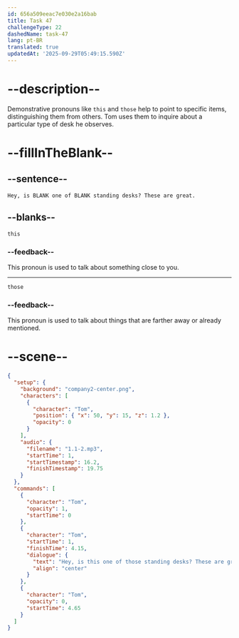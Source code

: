 ```yaml
---
id: 656a509eeac7e030e2a16bab
title: Task 47
challengeType: 22
dashedName: task-47
lang: pt-BR
translated: true
updatedAt: '2025-09-29T05:49:15.590Z'
---
```


<!--
AUDIO REFERENCE:
Tom: Hey, is this one of those standing desks? These are great.
-->

# --description--

Demonstrative pronouns like `this` and `those` help to point to specific items, distinguishing them from others. Tom uses them to inquire about a particular type of desk he observes.

# --fillInTheBlank--

## --sentence--

`Hey, is BLANK one of BLANK standing desks? These are great.`

## --blanks--

`this`

### --feedback--

This pronoun is used to talk about something close to you.

---

`those`

### --feedback--

This pronoun is used to talk about things that are farther away or already mentioned.

# --scene--

```json
{
  "setup": {
    "background": "company2-center.png",
    "characters": [
      {
        "character": "Tom",
        "position": { "x": 50, "y": 15, "z": 1.2 },
        "opacity": 0
      }
    ],
    "audio": {
      "filename": "1.1-2.mp3",
      "startTime": 1,
      "startTimestamp": 16.2,
      "finishTimestamp": 19.75
    }
  },
  "commands": [
    {
      "character": "Tom",
      "opacity": 1,
      "startTime": 0
    },
    {
      "character": "Tom",
      "startTime": 1,
      "finishTime": 4.15,
      "dialogue": {
        "text": "Hey, is this one of those standing desks? These are great.",
        "align": "center"
      }
    },
    {
      "character": "Tom",
      "opacity": 0,
      "startTime": 4.65
    }
  ]
}
```
